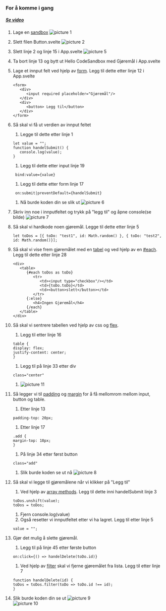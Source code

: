 ### For å komme i gang

##### [Se video](https://www.youtube.com/watch?v=kFVYiAuYDr8)

1. Lage en [sandbox](https://codesandbox.io/dashboard/home?workspace=a5daef3d-256a-4387-a598-b09354477e5a)
   ![picture 1](images/44742e30496afd97d9542258c5386f4ac9decc429ad8d72dbd31087d4020994c.png)

2. Slett filen Button.svelte ![picture 2](images/0e605458322bec5aceccc44dfb978eded44f47f5a56d93ea12f73807a018074a.png)

3. Slett linje 2 og linje 15 i App.svelte ![picture 5](images/1eafdf4121ac1e50a38d85dbf95d59e1da072675d230cb6d9709cd3cfe7f0244.png)
4. Ta bort linje 13 og bytt ut Hello CodeSandbox med Gjøremål i App.svelte
5. Lage et innput felt ved hjelp av [form](https://www.w3schools.com/html/html_forms.asp). Legg til dette etter linje 12 i App.svelte
   ```shell
   <form>
      <div>
         <input required placeholder="Gjøremål"/>
      </div>
      <div>
         <button> Legg til</button>
      </div>
   </form>
   ```
6. Så skal vi få ut verdien av innput feltet

   1. Legge til dette etter linje 1

   ```shell
   let value = "";
   function handelSubmit() {
      console.log(value);
   }
   ```

   1. Legg til dette etter input linje 19

   ```shell
    bind:value={value}
   ```

   1. Legg til dette etter form linje 17

   ```shell
    on:submit|preventDefault={handelSubmit}
   ```

   1. Nå burde koden din se slik ut
      ![picture 6](images/b6f96879d824eb804ec3968b1736f5657223ecc0b27b693009f30451c1746785.png)

7. Skriv inn noe i innputfeltet og trykk på "legg til" og åpne console(se bilde)
   ![picture 7](images/9f231a6fdd21c5dac494d4ac529d33df6b45ca31d912691f25d71a0761fbcf75.png)

8. Så skal vi hardkode noen gjøremål. Legge til dette etter linje 5
   ```shell
   let toDos = [{ toDo: "test1", id: Math.random() }, { toDo: "test2", id: Math.random()}];
   ```
9. Så skal vi vise frem gjøremålet med en [tabel](https://www.w3schools.com/html/html_tables.asp) og ved hjelp av en [#each](https://svelte.dev/docs#each). Legg til dette etter linje 28
   ```shell
   <div>
      <table>
         {#each toDos as toDo}
            <tr>
               <td><input type="checkbox"/></td>
               <td>{toDo.toDo}</td>
               <td><button>slett</button></td>
            </tr>
         {:else}
            <h4>Ingen Gjøremål</h4>
         {/each}
      </table>
   </div>
   ```
10. Så skal vi sentrere tabellen ved hjelp av css og [flex](https://css-tricks.com/snippets/css/a-guide-to-flexbox/).

    1. Legg til etter linje 16

    ```shell
    table {
    display: flex;
    justify-content: center;
    }
    ```

    1. Legg til på linje 33 etter div

    ```shell
    class="center"
    ```

    1. ![picture 11](images/8f5db6cb980517066ce2a2d6207645a440e68b557a2ae890cd21f91d59fb59a6.png)

11. Så legger vi til [padding](https://www.w3schools.com/css/css_padding.asp) og [margin](https://www.w3schools.com/css/css_margin.asp) for å få mellomrom mellom input, button og table.

    1. Etter linje 13

    ```shell
    padding-top: 20px;
    ```

    1. Etter linje 17

    ```shell
    .add {
    margin-top: 10px;
    }
    ```

    1. På linje 34 etter først button

    ```shell
    class="add"
    ```

    1. Slik burde koden se ut nå
       ![picture 8](images/de2a5409d97d019436e4096f732be96c3aa636095f6dac39a3320da7ab13cbf8.png)

12. Så skal vi legge til gjøremålene når vi klikker på "Legg til"
    1. Ved hjelp av [array methods](https://alligator.io/js/push-pop-shift-unshift-array-methods/). Legg til dette inni handelSubmit linje 3
    ```shell
    toDos.unshift(value);
    toDos = toDos;
    ```
    1. Fjern console.log(value)
    2. Også resetter vi innputfeltet etter vi ha lagret. Legg til etter linje 5
    ```shell
    value = "";
    ```
13. Gjør det mulig å slette gjøremål.
    1. Legg til på linje 45 etter første button
    ```shell
    on:click={() => handelDelete(toDo.id)}
    ```
    1. Ved hjelp av [filter](https://developer.mozilla.org/en-US/docs/Web/JavaScript/Reference/Global_Objects/Array/filter) skal vi fjerne gjøremålet fra lista. Legg til etter linje 7
    ```shell
    function handelDelete(id) {
    toDos = toDos.filter(toDo => toDo.id !== id);
    }
    ```
14. Slik burde koden din se ut
    ![picture 9](images/f00202760218f90d752ad443035d370faf79723dedf290eb8e43d55ce366f0de.png)  
    ![picture 10](images/008a7db9c901fa3810e612afbf4648b94fedd630faadddeddca9f01fe0b5ca28.png)
